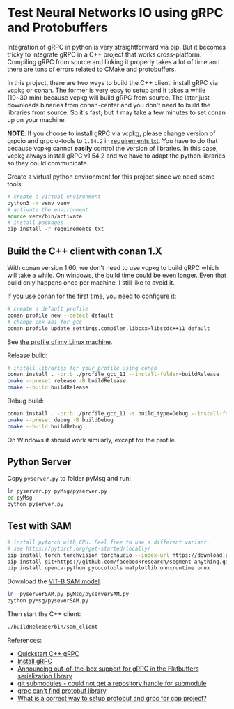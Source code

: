 # Test Neural Networks IO using gRPC and Protobuffers

Integration of gRPC in python is very straightforward via pip.
But it becomes tricky to integrate gRPC in a C++ project that works cross-platform.
Compiling gRPC from source and linking it properly takes a lot of time and there are tons of errors related to CMake and protobuffers.

In this project, there are two ways to build the C++ client: install gRPC via vcpkg or conan.
The former is very easy to setup and it takes a while (10~30 min) because vcpkg will build gRPC from source.
The later just downloads binaries from conan-center and you don't need to build the libraries from source.
So it's fast; but it may take a few minutes to set conan up on your machine.

**NOTE**: If you choose to install gRPC via vcpkg, please change version of grpcio and grpcio-tools to `1.54.2` in [requirements.txt](./requirements.txt).
You have to do that because vcpkg cannot **easily** control the version of libraries.
In this case, vcpkg always install gRPC v1.54.2 and we have to adapt the python libraries so they could communicate.

Create a virtual python environment for this project since we need some tools:

``` sh
# create a virtual environment
python3 -m venv venv
# activate the environment
source venv/bin/activate
# install packages
pip install -r requirements.txt
```

## Build the C++ client with conan 1.X

With conan version 1.60, we don't need to use vcpkg to build gRPC which will take a while.
On windows, the build time could be even longer.
Even that build only happens once per machine, I still like to avoid it.

If you use conan for the first time, you need to configure it:

``` sh
# create a default profile
conan profile new --detect default
# change cxx abi for gcc
conan profile update settings.compiler.libcxx=libstdc++11 default
```

See [the profile of my Linux machine](./profile_gcc_11).

Release build:

``` sh
# install libraries for your profile using conan
conan install . -pr:b ./profile_gcc_11 --install-folder=buildRelease
cmake --preset release -B buildRelease
cmake --build buildRelease
```

Debug build:

``` sh
conan install . -pr:b ./profile_gcc_11 -s build_type=Debug --install-folder=buildDebug
cmake --preset debug -B buildDebug
cmake --build buildDebug
```

On Windows it should work similarly, except for the profile.

## Python Server

Copy `pyserver.py` to folder pyMsg and run:

``` sh
ln pyserver.py pyMsg/pyserver.py
cd pyMsg
python pyserver.py
```

## Test with SAM


``` sh
# install pytorch with CPU. Feel free to use a different variant.
# see https://pytorch.org/get-started/locally/
pip install torch torchvision torchaudio --index-url https://download.pytorch.org/whl/cpu
pip install git+https://github.com/facebookresearch/segment-anything.git
pip install opencv-python pycocotools matplotlib onnxruntime onnx
```

Download the [ViT-B SAM model](https://dl.fbaipublicfiles.com/segment_anything/sam_vit_b_01ec64.pth).

``` sh
ln  pyserverSAM.py pyMsg/pyserverSAM.py
python pyMsg/pyseverSAM.py
```

Then start the C++ client:

``` sh
./buildRelease/bin/sam_client
```

References:

* [Quickstart C++ gRPC](https://grpc.io/docs/languages/cpp/quickstart/)
* [Install gRPC](https://grpc.io/blog/installation/)
* [Announcing out-of-the-box support for gRPC in the Flatbuffers serialization library](https://grpc.io/blog/grpc-flatbuffers/)
* [git submodules - could not get a repository handle for submodule](https://stackoverflow.com/questions/75769128/git-submodules-could-not-get-a-repository-handle-for-submodule)
* [grpc can't find protobuf library](https://stackoverflow.com/questions/62245040/grpc-cant-find-protobuf-library)
* [What is a correct way to setup protobuf and grpc for cpp project?](https://stackoverflow.com/questions/70700592/what-is-a-correct-way-to-setup-protobuf-and-grpc-for-cpp-project)

